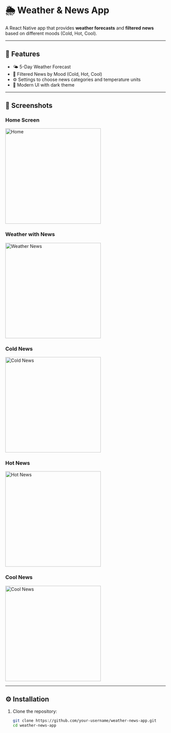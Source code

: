 # 🌦️ Weather & News App

A React Native app that provides **weather forecasts** and **filtered news** based on different moods (Cold, Hot, Cool).

---

## 🚀 Features
- 🌤️ 5-Day Weather Forecast  
- 📰 Filtered News by Mood (Cold, Hot, Cool)  
- ⚙️ Settings to choose news categories and temperature units  
- 📱 Modern UI with dark theme  

---

## 📸 Screenshots

### Home Screen
<img width="300" alt="Home" src="https://github.com/user-attachments/assets/eb21db18-9fe7-4ad6-987f-c766d044e292" />

### Weather with News
<img width="300" alt="Weather News" src="https://github.com/user-attachments/assets/c5ac67ed-383a-42cd-9638-8acec47acfae" />

### Cold News
<img width="300" alt="Cold News" src="https://github.com/user-attachments/assets/5bb62cda-a765-4f6b-a086-b6b745d92c7a" />

### Hot News
<img width="300" alt="Hot News" src="https://github.com/user-attachments/assets/fa1d6de6-365a-41ed-9cf9-1e7f99774573" />

### Cool News
<img width="300" alt="Cool News" src="https://github.com/user-attachments/assets/f1d6f4c4-b101-4c5e-a26e-f51eb906cd1e" />

---

## ⚙️ Installation

1. Clone the repository:
   ```bash
   git clone https://github.com/your-username/weather-news-app.git
   cd weather-news-app
